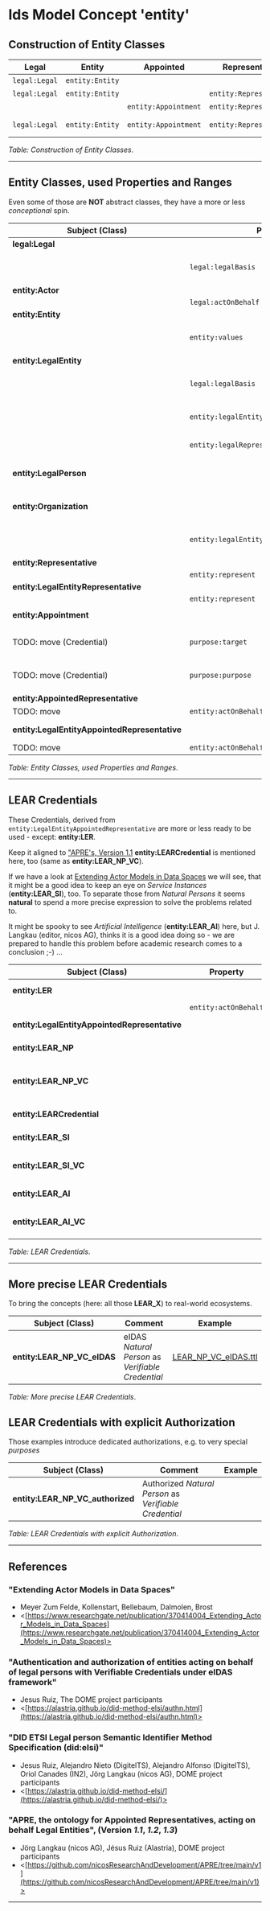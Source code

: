 # lds Model Concept 'entity'

## Construction of Entity Classes

| Legal           | Entity              | Appointed                                   | Representative                 | Result                                                    | Comment                |
|-----------------|---------------------|---------------------------------------------|--------------------------------|-----------------------------------------------------------|------------------------|
| `legal:Legal`   | `entity:Entity`     |                                             |                                | **entity:LegalEntity**                                    | **LE**                 |
| `legal:Legal`   | `entity:Entity`     |                                             | `entity:Representative`        | **entity:LegalEntityRepresentative**                      | **LER**                |
|                 |                     | `entity:Appointment`                        | `entity:Representative`        | **entity:AppointedRepresentative**                        |                        |
| `legal:Legal`   | `entity:Entity`     | `entity:Appointment`                        | `entity:Representative`        | **entity:LegalEntityAppointedAppointedRepresentative**    | **LEAR**, (abstract)   |

*Table: Construction of Entity Classes*.

---

## Entity Classes, used Properties and Ranges

Even some of those are **NOT** abstract classes, they have a more or less *conceptional* spin.

| Subject (Class)                               | Property                                    | Range                                       | Comment                                                 |
|-----------------------------------------------|---------------------------------------------|---------------------------------------------|---------------------------------------------------------|
| **legal:Legal**                               |                                             |                                             |                                                         |
|                                               | `legal:legalBasis`                          | *undefined*                                 | Range ILO (intentionally left open)                     |
| **entity:Actor**                              |                                             |                                             |                                                         |
|                                               | `legal:actOnBehalf`                         | `entity:Entity`                             |                                                         |
| **entity:Entity**                             |                                             |                                             |                                                         |
|                                               | `entity:values`                             | rdfs:Resource                               | Range ILO (intentionally left open)                     |
| **entity:LegalEntity**                        |                                             |                                             | **LE**                                                  |
|                                               | `legal:legalBasis`                          | *undefined*                                 | Range ILO (intentionally left open)                     |
|                                               | `entity:legalEntityIdentifier`              | *undefined*                                 | Range ILO (intentionally left open)                     |
|                                               | `entity:legalRepresentative`                | `entity:LegalEntityRepresentative`          | All *Representatives* (Natural Person, **LER**)         |
| **entity:LegalPerson**                        |                                             |                                             | Subclass of `entity:LegalEntity`, **LP**                |
| **entity:Organization**                       |                                             |                                             | Subclass of `entity:LegalEntity`, **O**                 |
|                                               | `entity:legalEntityAppointedRepresentative` | `entity:LegalEntityAppointedRepresentative` | All *Appointed Representatives* of given *Legal Entity* |
| **entity:Representative**                     |                                             |                                             |                                                         |
|                                               | `entity:represent`                          | `entity:Entity`                             |                                                         |
| **entity:LegalEntityRepresentative**          |                                             |                                             | Super class of **LER**                                  |
|                                               | `entity:represent`                          | `entity:(Legal)Entity`                      |                                                         |
| **entity:Appointment**                        |                                             |                                             | Subclass of `entity:Authorization`                      |
| TODO: move (Credential)                       | `purpose:target`                            | *undefined*                                 | Range ILO (intentionally left open by `purpose:`)       |
| TODO: move (Credential)                       | `purpose:purpose`                           | *undefined*                                 | Range ILO (intentionally left open by `purpose:`)       |
| **entity:AppointedRepresentative**            |                                             |                                             |                                                         |
| TODO: move                                    | `entity:actOnBehalf`                        | `entity:Entity`                             |                                                         |
| **entity:LegalEntityAppointedRepresentative** |                                             |                                             | super class of **LEAR_X**                               |
| TODO: move                                    | `entity:actOnBehalf`                        | `entity:LegalEntity`                        |                                                         |

*Table: Entity Classes, used Properties and Ranges*.

---

## LEAR Credentials

These Credentials, derived from `entity:LegalEntityAppointedRepresentative` are more or less ready to be used -
except: **entity:LER**.

Keep it aligned to ["APRE's, Version 1.1](https://github.com/nicosResearchAndDevelopment/APRE/tree/main/v1) **entity:LEARCredential** is mentioned here, too (same as **entity:LEAR_NP_VC**).

If we have a look at [Extending Actor Models in Data Spaces](#extending-actor-models-in-data-spaces) we will see, that
it might be a good idea to keep an eye on *Service Instances* (**entity:LEAR_SI**), too. To separate those from *Natural Persons* it seems **natural** to spend a more precise expression to solve the problems related to.

It might be spooky to see *Artificial Intelligence* (**entity:LEAR_AI**) here, but J. Langkau (editor, nicos AG), thinks it is a good idea doing so - we are prepared to handle this problem before academic research comes to a conclusion ;-) ...

| Subject (Class)                               | Property              | Subject                    | Comment                                                                               | Example                 |
|-----------------------------------------------|-----------------------|----------------------------|---------------------------------------------------------------------------------------|-------------------------|
| **entity:LER**                                |                       | Representative             | *Natural Person* of Legal Entity                                                      |                         |
|                                               | `entity:actOnBehalf`  |                            |                                                                                       |                         |
| **entity:LegalEntityAppointedRepresentative** |                       |                            | Super Class of **LEAR_X**                                                             |                         |
| **entity:LEAR_NP**                            |                       | *Natural Person*           | LEAR *Natural Person*, `Lenny`                                                        |                         |
| **entity:LEAR_NP_VC**                         |                       | *Natural Person*           | LEAR *Natural Person* as *Verifiable Credential*, same as: **entity:LEARCredential**  | [](./LEAR/example/.ttl) |
| **entity:LEARCredential**                     |                       | *Natural Person*           | Same as: **entity:LEAR_NP_VC**                                                        | [](./LEAR/example/.ttl) |
| **entity:LEAR_SI**                            |                       | *Service Instance*         | LEAR *Service Instance*, `Lissy`                                                      |                         |
| **entity:LEAR_SI_VC**                         |                       | *Service Instance*         | LEAR *Service Instance* as *Verifiable Credential*                                    |                         |
| **entity:LEAR_AI**                            |                       | *Artificial Intelligence*  | LEAR *Artificial Intelligence*, `Larry`                                               |                         |
| **entity:LEAR_AI_VC**                         |                       | *Artificial Intelligence*  | LEAR *Artificial Intelligence* as *Verifiable Credential*                             |                         |

*Table: LEAR Credentials*.

---

## More precise LEAR Credentials

To bring the concepts (here: all those **LEAR_X**) to real-world ecosystems.

| Subject (Class)             | Comment                                           | Example                                                    |
|-----------------------------|---------------------------------------------------|------------------------------------------------------------|
| **entity:LEAR_NP_VC_eIDAS** | eIDAS *Natural Person* as *Verifiable Credential* | [LEAR_NP_VC_eIDAS.ttl](./LEAR/usage/LEAR_NP_VC_eIDAS.ttl)  |

*Table: More precise LEAR Credentials*.

## LEAR Credentials with explicit Authorization

Those examples introduce dedicated authorizations, e.g. to very special *purposes*

| Subject (Class)                  | Comment                                                | Example                                 |
|----------------------------------|--------------------------------------------------------|-----------------------------------------|
| **entity:LEAR_NP_VC_authorized** | Authorized *Natural Person* as *Verifiable Credential* | [](./LEAR/example/.ttl) |

*Table: LEAR Credentials with explicit Authorization*.

---

## References

### "Extending Actor Models in Data Spaces"

- Meyer Zum Felde, Kollenstart, Bellebaum, Dalmolen, Brost
- <[https://www.researchgate.net/publication/370414004_Extending_Actor_Models_in_Data_Spaces](https://www.researchgate.net/publication/370414004_Extending_Actor_Models_in_Data_Spaces)>

### "Authentication and authorization of entities acting on behalf of legal persons with Verifiable Credentials under eIDAS framework"

- Jesus Ruiz, The DOME project participants
- <[https://alastria.github.io/did-method-elsi/authn.html](https://alastria.github.io/did-method-elsi/authn.html)>

### "DID ETSI Legal person Semantic Identifier Method Specification (did:elsi)"

- Jesus Ruiz, Alejandro Nieto (DigitelTS), Alejandro Alfonso (DigitelTS), Oriol Canades (IN2), Jörg Langkau (nicos AG),
  DOME project participants
- <[https://alastria.github.io/did-method-elsi/](https://alastria.github.io/did-method-elsi/)>

### "APRE, the ontology for Appointed Representatives, acting on behalf Legal Entities", (Version *1.1*, *1.2*, *1.3*)

- Jörg Langkau (nicos AG), Jésus Ruiz (Alastria), DOME project participants
- <[https://github.com/nicosResearchAndDevelopment/APRE/tree/main/v1](https://github.com/nicosResearchAndDevelopment/APRE/tree/main/v1)>

---